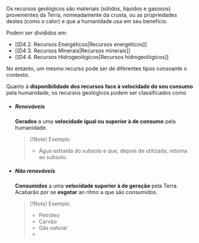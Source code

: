 Os recursos geológicos são materiais (sólidos, líquidos e gasosos) provenientes da Terra, nomeadamente da crusta, ou as propriedades destes (como o calor) e que a humanidade usa em seu benefício.

Podem ser divididos em:
- [[D4 2. Recursos Energéticos|Recursos energéticos]]
- [[D4 3. Recursos Minerais|Recursos minerais]]
- [[D4 4. Recursos Hidrogeológicos|Recursos hidrogeológicos]]

No entanto, um mesmo recurso pode ser de diferentes tipos consoante o contexto.

Quanto à **disponibilidade dos recursos face à velocidade do seu consumo** pela humanidade, os recursos geológicos podem ser classificados como
- ##### Renováveis
	**Gerados** a uma **velocidade igual ou superior à de consumo** pela humanidade.
	>[!Note] Exemplo
	>- Água extraída do subsolo e que, depois de utilizada, retorna ao subsolo.
- ##### Não renováveis
	**Consumidos** a uma **velocidade superior à de geração** pela Terra.
	Acabarão por se **esgotar** ao ritmo a que são consumidos.
	>[!Note] Exemplo
	>- Petróleo
	>- Carvão
	>- Gás natural
	>- 